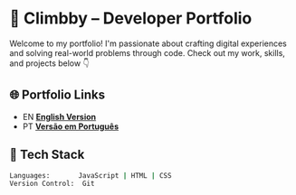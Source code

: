 # 🚀 Climbby – Developer Portfolio

Welcome to my portfolio! I'm passionate about crafting digital experiences and solving real-world problems through code. Check out my work, skills, and projects below 👇

## 🌐 Portfolio Links

- EN **[English Version](https://climbby.github.io/Portfolio/en/)**  
- PT **[Versão em Português](https://climbby.github.io/Portfolio/pt/)**  

## 🧰 Tech Stack

```bash
Languages:       JavaScript | HTML | CSS
Version Control:  Git
